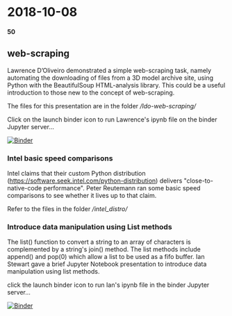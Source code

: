 # 2018-10-08
#### 50

## web-scraping

Lawrence D’Oliveiro demonstrated a simple web-scraping task, namely automating the downloading of files from a 3D model archive site, using Python with the BeautifulSoup HTML-analysis library. This could be a useful introduction to those new to the concept of web-scraping. 

The files for this presentation are in the folder */ldo-web-scraping/*

Click on the launch binder icon to run Lawrence's ipynb file on the binder Jupyter server...

[![Binder](https://mybinder.org/badge_logo.svg)](https://mybinder.org/v2/gh/HamPUG/meetings/master?filepath=2018%2F2018-10-08%2Fldo-web-scraping%2FBeautifulSoup%20Demo.ipynb)

### Intel basic speed comparisons

Intel claims that their custom Python distribution (https://software.seek.intel.com/python-distribution) delivers "close-to-native-code performance". Peter Reutemann ran some basic speed comparisons to see whether it lives up to that claim.

Refer to the files in the folder */intel_distro/*

### Introduce data manipulation using List methods

The list() function to convert a string to an array of characters is complemented by a string's join() method. The list methods include append() and pop(0) which allow a list to be used as a fifo buffer. Ian Stewart gave a brief Jupyter Notebook presentation to introduce data manipulation using list methods.

click the launch binder icon to run Ian's ipynb file in the binder Jupyter server...

[![Binder](https://mybinder.org/badge_logo.svg)](https://mybinder.org/v2/gh/HamPUG/meetings/master?filepath=2018%2F2018-10-08%2Ffifo%2Ffifo_presentation.ipynb)
